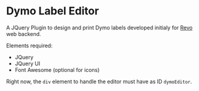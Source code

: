 # Dymo Label Editor

A JQuery Plugin to design and print Dymo labels developed initialy for [Revo](http://revo.works) web backend.

Elements required:
- JQuery  
- JQuery UI   
- Font Awesome (optional for icons)   

Right now, the `div` element to handle the editor must have as ID `dymoEditor`.